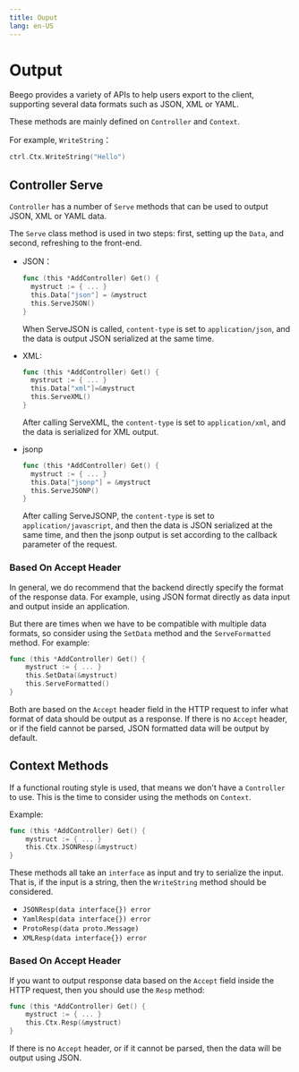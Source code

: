 ```yaml
---
title: Ouput
lang: en-US
---
```


# Output

Beego provides a variety of APIs to help users export to the client, supporting several data formats such as JSON, XML or YAML.

These methods are mainly defined on `Controller` and `Context`.

For example, `WriteString`：

```go
ctrl.Ctx.WriteString("Hello")
```

## Controller Serve

`Controller` has a number of `Serve` methods that can be used to output JSON, XML or YAML data.

The `Serve` class method is used in two steps: first, setting up the `Data`, and second, refreshing to the front-end.

- JSON：

  ```go
  func (this *AddController) Get() {
  	mystruct := { ... }
  	this.Data["json"] = &mystruct
  	this.ServeJSON()
  }
  ```

  When ServeJSON is called, `content-type` is set to `application/json`, and the data is output JSON serialized at the same time.

- XML: 

  ```go
  func (this *AddController) Get() {
  	mystruct := { ... }
  	this.Data["xml"]=&mystruct
  	this.ServeXML()
  }
  ```

  After calling ServeXML, the `content-type` is set to `application/xml`, and the data is serialized for XML output.

- jsonp

  ```go
  func (this *AddController) Get() {
  	mystruct := { ... }
  	this.Data["jsonp"] = &mystruct
  	this.ServeJSONP()
  }
  ```

  After calling ServeJSONP, the `content-type` is set to `application/javascript`, and then the data is JSON serialized at the same time, and then the jsonp output is set according to the callback parameter of the request.

### Based On Accept Header

In general, we do recommend that the backend directly specify the format of the response data. For example, using JSON format directly as data input and output inside an application.

But there are times when we have to be compatible with multiple data formats, so consider using the `SetData` method and the `ServeFormatted` method. For example:

```go
func (this *AddController) Get() {
    mystruct := { ... }
    this.SetData(&mystruct)
    this.ServeFormatted()
}
```

Both are based on the `Accept` header field in the HTTP request to infer what format of data should be output as a response. If there is no `Accept` header, or if the field cannot be parsed, JSON formatted data will be output by default.

## Context Methods

If a functional routing style is used, that means we don't have a `Controller` to use. This is the time to consider using the methods on `Context`.

Example:

```go
func (this *AddController) Get() {
    mystruct := { ... }
    this.Ctx.JSONResp(&mystruct)
}
```

These methods all take an `interface` as input and try to serialize the input. That is, if the input is a string, then the `WriteString` method should be considered.

- `JSONResp(data interface{}) error`
- `YamlResp(data interface{}) error`
- `ProtoResp(data proto.Message)`
- `XMLResp(data interface{}) error`

### Based On Accept Header

If you want to output response data based on the `Accept` field inside the HTTP request, then you should use the `Resp` method:

```go
func (this *AddController) Get() {
    mystruct := { ... }
    this.Ctx.Resp(&mystruct)
}
```

If there is no `Accept` header, or if it cannot be parsed, then the data will be output using JSON.
